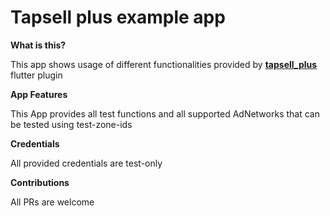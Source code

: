 # Tapsell plus example app

**What is this?**

This app shows usage of different functionalities provided by [**tapsell_plus**](https://pub.dev/packages/tapsell_plus) flutter plugin

**App Features**

This App provides all test functions and all supported AdNetworks that can be tested using test-zone-ids

**Credentials**

All provided credentials are test-only

**Contributions**

All PRs are welcome